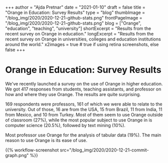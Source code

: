 +++
author = "Ajda Pretnar"
date = "2021-01-10"
draft = false
title = "Orange in Education: Survey Results"
type = "blog"
thumbImage = "/blog_img/2020/2020-12-21-github-stats.png"
frontPageImage = "/blog_img/2020/2020-12-21-github-stats.png"
blog = ["Orange", "education", "teaching", "university"]
shortExcerpt = "Results from the recent survey on Orange in education."
longExcerpt = "Results from the recent survey on Orange in universities, colleges and education institutions around the world."
x2images = true  # true if using retina screenshots, else false
+++

# Orange in Education: Survey Results

We've recently launched a survey on the use of Orange in higher education. We got 417 responses from students, teaching assistants, and professor on how and where they use Orange. The results are quite surprising.

169 respondents were professors, 161 of which we were able to relate to the university. Out of those, 16 are from the USA, 15 from Brazil, 11 from India, 11 from Mexico, and 10 from Turkey. Most of them seem to use Orange outside of classroom (27%), while the most popular subject to use Orange in is computer science (20.5%), followed by text mining (10%).

Most professor use Orange for the analysis of tabular data (19%). The main reason to use Orange is its ease of use.

{{% workflow-screenshot src="/blog_img/2020/2020-12-21-commit-graph.png" %}}
